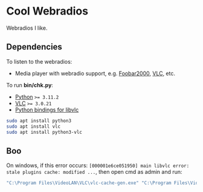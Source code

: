 # Cool Webradios

Webradios I like.




## Dependencies

To listen to the webradios:
- Media player with webradio support, e.g. [Foobar2000](https://www.foobar2000.org), [VLC](https://videolan.org), etc.

To run **bin/chk.py**:

- [Python](https://python.org) `>= 3.11.2`
- [VLC](https://videolan.org) `>= 3.0.21`
- [Python bindings for libvlc](https://github.com/oaubert/python-vlc)

```sh
sudo apt install python3
sudo apt install vlc
sudo apt install python3-vlc
```




## Boo

On windows, if this error occurs: `[000001e6ce051950] main libvlc error: stale plugins cache: modified ...`, then open cmd as admin and run:

```sh
"C:\Program Files\VideoLAN\VLC\vlc-cache-gen.exe" "C:\Program Files\VideoLAN\VLC\plugins"
```

